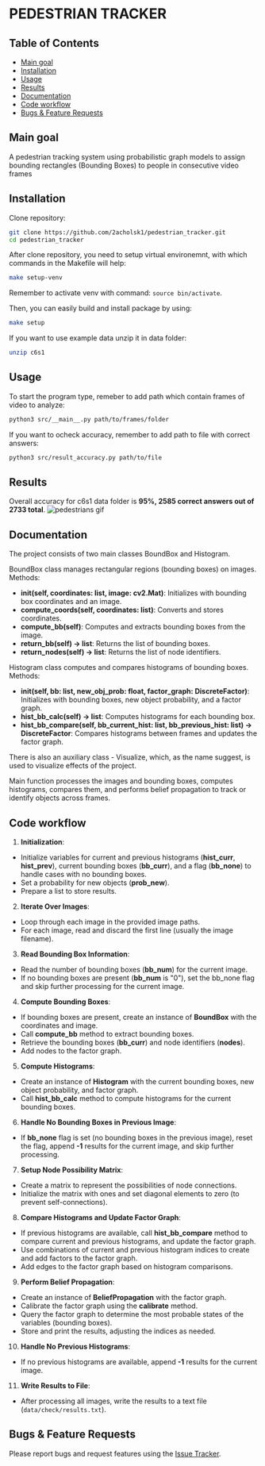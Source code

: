 # PEDESTRIAN TRACKER

## Table of Contents
- [Main goal](#main-goal)
- [Installation](#installation)
- [Usage](#usage)
- [Results](#results)
- [Documentation](#documentation)
- [Code workflow](#code-workflow)
- [Bugs & Feature Requests](#bugs--feature-requests)

## Main goal

A pedestrian tracking system using probabilistic graph models to assign bounding rectangles (Bounding Boxes) to people in consecutive video frames

## Installation

Clone repository:
```bash
git clone https://github.com/2acholsk1/pedestrian_tracker.git
cd pedestrian_tracker
```

After clone repository, you need to setup virtual environemnt, with which commands in the Makefile will help:
```bash
make setup-venv
```
Remember to activate venv with command: `source bin/activate`.

Then, you can easily build and install package by using:
```bash
make setup
```
If you want to use example data unzip it in data folder:
```bash
unzip c6s1
```

## Usage

To start the program type, remeber to add path which contain frames of video to analyze:
```bash
python3 src/__main__.py path/to/frames/folder
```

If you want to ocheck accuracy, remember to add path to file with correct answers:
```bash
python3 src/result_accuracy.py path/to/file
```


## Results

Overall accuracy for c6s1 data folder is **95%, 2585 correct answers out of 2733 total**.
![pedestrians gif](data/pedestrians.gif)

## Documentation
The project consists of two main classes BoundBox and Histogram. 

BoundBox class manages rectangular regions (bounding boxes) on images.
Methods:
- __init(self, coordinates: list, image: cv2.Mat)__: Initializes with bounding box coordinates and an image.
- __compute_coords(self, coordinates: list)__: Converts and stores coordinates.
- __compute_bb(self)__: Computes and extracts bounding boxes from the image.
- __return_bb(self) -> list__: Returns the list of bounding boxes.
- __return_nodes(self) -> list__: Returns the list of node identifiers.

Histogram class computes and compares histograms of bounding boxes.
Methods:
- __init(self, bb: list, new_obj_prob: float, factor_graph: DiscreteFactor)__: Initializes with bounding boxes, new object probability, and a factor graph.
- __hist_bb_calc(self) -> list__: Computes histograms for each bounding box.
- __hist_bb_compare(self, bb_current_hist: list, bb_previous_hist: list) -> DiscreteFactor__: Compares histograms between frames and updates the factor graph.

There is also an auxiliary class - Visualize, which, as the name suggest, is used to visualize effects of the project.

Main function processes the images and bounding boxes, computes histograms, compares them, and performs belief propagation to track or identify objects across frames.

## Code workflow

1. __Initialization__:
- Initialize variables for current and previous histograms (__hist_curr__, __hist_prev__), current bounding boxes (__bb_curr__), and a flag (__bb_none__) to handle cases with no bounding boxes.
- Set a probability for new objects (__prob_new__).
- Prepare a list to store results.
2. __Iterate Over Images__:
- Loop through each image in the provided image paths.
- For each image, read and discard the first line (usually the image filename).
3. __Read Bounding Box Information__:
- Read the number of bounding boxes (__bb_num__) for the current image.
- If no bounding boxes are present (__bb_num__ is "0"), set the bb_none flag and skip further processing for the current image.
4. __Compute Bounding Boxes__:
- If bounding boxes are present, create an instance of __BoundBox__ with the coordinates and image.
- Call __compute_bb__ method to extract bounding boxes.
- Retrieve the bounding boxes (__bb_curr__) and node identifiers (__nodes__).
- Add nodes to the factor graph.
5. __Compute Histograms__:
- Create an instance of __Histogram__ with the current bounding boxes, new object probability, and factor graph.
- Call __hist_bb_calc__ method to compute histograms for the current bounding boxes.
6. __Handle No Bounding Boxes in Previous Image__:
- If __bb_none__ flag is set (no bounding boxes in the previous image), reset the flag, append __-1__ results for the current image, and skip further processing.
7. __Setup Node Possibility Matrix__:
- Create a matrix to represent the possibilities of node connections.
- Initialize the matrix with ones and set diagonal elements to zero (to prevent self-connections).
8. __Compare Histograms and Update Factor Graph__:
- If previous histograms are available, call __hist_bb_compare__ method to compare current and previous histograms, and update the factor graph.
- Use combinations of current and previous histogram indices to create and add factors to the factor graph.
- Add edges to the factor graph based on histogram comparisons.
9. __Perform Belief Propagation__:
- Create an instance of __BeliefPropagation__ with the factor graph.
- Calibrate the factor graph using the __calibrate__ method.
- Query the factor graph to determine the most probable states of the variables (bounding boxes).
- Store and print the results, adjusting the indices as needed.
10. __Handle No Previous Histograms__:
- If no previous histograms are available, append __-1__ results for the current image.
11. __Write Results to File__:
- After processing all images, write the results to a text file (`data/check/results.txt`).

## Bugs & Feature Requests

Please report bugs and request features using the [Issue Tracker](https://github.com/2acholsk1/pedestrian_tracker/issues).

